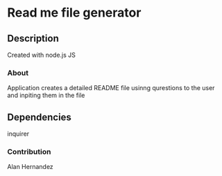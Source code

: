 
    
# Read me file  generator 



## Description 
Created with node.js JS 


### About 
Application creates a detailed README file usinng qurestions to the user and inpiting them in the file 

    
## Dependencies 

inquirer

    

    
### Contribution 
Alan Hernandez


    
